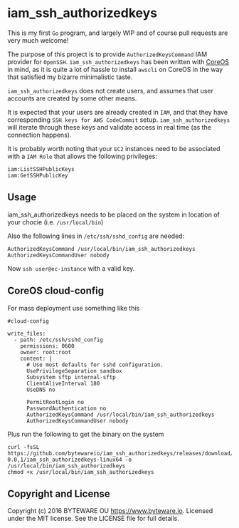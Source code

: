 # iam_ssh_authorizedkeys

This is my first `Go` program, and largely WIP and of course pull requests are very much welcome!

The purpose of this project is to provide `AuthorizedKeysCommand` IAM provider for `OpenSSH`. `iam_ssh_authorizedkeys` has been written with [CoreOS](https://coreos.com/) in mind, as it is quite a lot of hassle to install `awscli` on CoreOS in the way that satisfied my bizarre minimalistic taste. 

`iam_ssh_authorizedkeys` does not create users, and assumes that user accounts are created by some other means.

It is expected that your users are already created in `IAM`, and that they have corresponding `SSH keys for AWS CodeCommit` setup. `iam_ssh_authorizedkeys` will iterate through these keys and validate access in real time (as the connection happens).

It is probably worth noting that your `EC2` instances need to be associated with a `IAM Role` that allows the following privileges:
```
iam:ListSSHPublicKeys
iam:GetSSHPublicKey
```

## Usage

iam_ssh_authorizedkeys needs to be placed on the system in location of your chocie (i.e. `/usr/local/bin`)

Also the following lines in `/etc/ssh/sshd_config` are needed:

```
AuthorizedKeysCommand /usr/local/bin/iam_ssh_authorizedkeys
AuthorizedKeysCommandUser nobody
```

Now `ssh user@ec-instance` with a valid key.

## CoreOS cloud-config

For mass deployment use something like this

```
#cloud-config

write_files:
  - path: /etc/ssh/sshd_config
    permissions: 0600
    owner: root:root
    content: |
      # Use most defaults for sshd configuration.
      UsePrivilegeSeparation sandbox
      Subsystem sftp internal-sftp
      ClientAliveInterval 180
      UseDNS no

      PermitRootLogin no
      PasswordAuthentication no
	  AuthorizedKeysCommand /usr/local/bin/iam_ssh_authorizedkeys
	  AuthorizedKeysCommandUser nobody
```

Plus run the following to get the binary on the system

```
curl -fsSL https://github.com/bytewareio/iam_ssh_authorizedkeys/releases/download/iam_authorized_keys-0.0,1/iam_ssh_authorizedkeys-linux64 -o /usr/local/bin/iam_ssh_authorizedkeys
chmod +x /usr/local/bin/iam_ssh_authorizedkeys
```

## Copyright and License

Copyright (c) 2016 BYTEWARE OU <https://www.byteware.io>.
Licensed under the MIT license. See the LICENSE file for full details.


